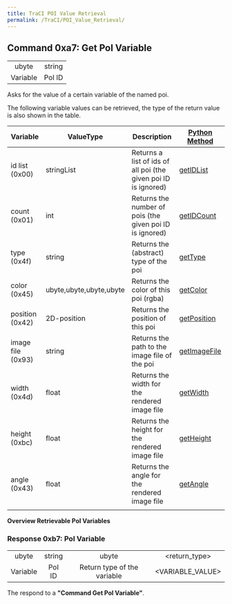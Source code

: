 ```yaml
---
title: TraCI POI Value Retrieval
permalink: /TraCI/POI_Value_Retrieval/
---
```


## Command 0xa7: Get PoI Variable

|          |        |
| :------: | :----: |
|  ubyte   | string |
| Variable | PoI ID |

Asks for the value of a certain variable of the named poi.

The following variable values can be retrieved, the type of the return
value is also shown in the table.

| Variable          | ValueType               | Description                                                    | [Python Method](TraCI/Interfacing_TraCI_from_Python.md)                  |
| ----------------- | ----------------------- | -------------------------------------------------------------- | -------------------------------------------------------------------------------- |
| id list (0x00)    | stringList              | Returns a list of ids of all poi (the given poi ID is ignored) | [getIDList](https://sumo.dlr.de/pydoc/traci._poi.html#PoiDomain-getIDList)       |
| count (0x01)      | int                     | Returns the number of pois (the given poi ID is ignored)       | [getIDCount](https://sumo.dlr.de/pydoc/traci._poi.html#PoiDomain-getIDCount)     |
| type (0x4f)       | string                  | Returns the (abstract) type of the poi                         | [getType](https://sumo.dlr.de/pydoc/traci._poi.html#PoiDomain-getType)           |
| color (0x45)      | ubyte,ubyte,ubyte,ubyte | Returns the color of this poi (rgba)                           | [getColor](https://sumo.dlr.de/pydoc/traci._poi.html#PoiDomain-getColor)         |
| position (0x42)   | 2D-position             | Returns the position of this poi                               | [getPosition](https://sumo.dlr.de/pydoc/traci._poi.html#PoiDomain-getPosition)   |
| image file (0x93) | string                  | Returns the path to the image file of the poi                  | [getImageFile](https://sumo.dlr.de/pydoc/traci._poi.html#PoiDomain-getImageFile) |
| width (0x4d)      | float                   | Returns the width for the rendered image file                  | [getWidth](https://sumo.dlr.de/pydoc/traci._poi.html#PoiDomain-getWidth)         |
| height (0xbc)     | float                   | Returns the height for the rendered image file                 | [getHeight](https://sumo.dlr.de/pydoc/traci._poi.html#PoiDomain-getHeight)       |
| angle (0x43)      | float                   | Returns the angle for the rendered image file                  | [getAngle](https://sumo.dlr.de/pydoc/traci._poi.html#PoiDomain-getAngle)         |
|                   |                         |                                                                |                                                                                  |

**Overview Retrievable PoI Variables**

### Response 0xb7: PoI Variable

|          |        |                             |                  |
| :------: | :----: | :-------------------------: | :--------------: |
|  ubyte   | string |            ubyte            |  <return_type>   |
| Variable | PoI ID | Return type of the variable | <VARIABLE_VALUE> |

The respond to a **"Command Get PoI Variable"**.